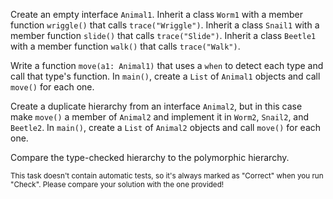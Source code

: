 

Create an empty interface `Animal1`. Inherit a class `Worm1` with a member
function `wriggle()` that calls `trace("Wriggle")`. Inherit a class `Snail1`
with a member function `slide()` that calls `trace("Slide")`. Inherit a class
`Beetle1` with a member function `walk()` that calls `trace("Walk")`.

Write a function `move(a1: Animal1)` that uses a `when` to detect each type and
call that type's function. In `main()`, create a `List` of `Animal1` objects and
call `move()` for each one.

Create a duplicate hierarchy from an interface `Animal2`, but in this case make
`move()` a member of `Animal2` and implement it in `Worm2`, `Snail2`, and
`Beetle2`. In `main()`, create a `List` of `Animal2` objects and call `move()`
for each one.

Compare the type-checked hierarchy to the polymorphic hierarchy.

<sub> This task doesn't contain automatic tests,
so it's always marked as "Correct" when you run "Check".
Please compare your solution with the one provided! </sub>
